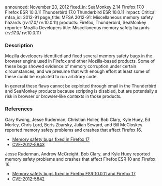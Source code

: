 announced: November 20, 2012
fixed_in: SeaMonkey 2.14
          Firefox 17.0
          Firefox ESR 10.0.11
          Thunderbird 17.0
          Thunderbird ESR 10.0.11
impact: Critical
mfsa_id: 2012-91
page_title: MFSA 2012-91: Miscellaneous memory safety hazards (rv:17.0/ rv:10.0.11)
products: Firefox, Thunderbird, SeaMonkey
reporter: Mozilla Developers
title: Miscellaneous memory safety hazards (rv:17.0/ rv:10.0.11)

<h3>Description</h3>

<p>Mozilla developers identified and fixed several memory safety bugs in the
browser engine used in Firefox and other Mozilla-based products. Some of these
bugs showed evidence of memory corruption under certain circumstances, and we
presume that with enough effort at least some of these could be exploited to run
arbitrary code.</p>

<p class="note">In general these flaws cannot be exploited through email in the Thunderbird and SeaMonkey products because scripting is disabled, but are potentially a risk in browser or browser-like contexts in those products.</p>


<h3>References</h3>

<p>Gary Kwong, Jesse Ruderman, Christian Holler, Bob Clary, Kyle Huey, Ed Morley, Chris Lord, Boris Zbarsky, Julian Seward, and Bill McCloskey reported memory safety problems and crashes that affect Firefox 16.</p>
<ul>
  <li><a href="https://bugzilla.mozilla.org/buglist.cgi?bug_id=797163,760887,774953,791601,781859,788822,765409,780778,784404,789075,793253,795281,798678,787089">
          Memory safety bugs fixed in Firefox 17</a></li>
  <li><a href="http://cve.mitre.org/cgi-bin/cvename.cgi?name=CVE-2012-5843" class="ex-ref">CVE-2012-5843</a></li>
</ul>

<p>Jesse Ruderman, Andrew McCreight, Bob Clary, and Kyle Huey reported memory safety problems and crashes that affect Firefox ESR 10 and Firefox 16.</p>

<ul>
  <li><a href="https://bugzilla.mozilla.org/buglist.cgi?bug_id=793848,805957,802168,736537,809674">
          Memory safety bugs fixed in Firefox ESR 10.0.11 and Firefox 17</a></li>
  <li><a href="http://cve.mitre.org/cgi-bin/cvename.cgi?name=CVE-2012-5842" class="ex-ref">CVE-2012-5842</a></li>
</ul>




